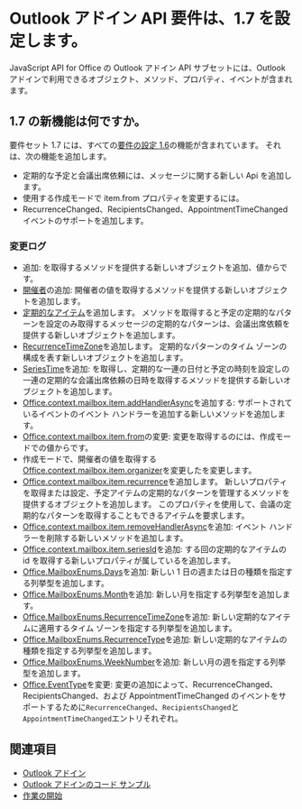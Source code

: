 # <a name="outlook-add-in-api-requirement-set-17"></a>Outlook アドイン API 要件は、1.7 を設定します。

JavaScript API for Office の Outlook アドイン API サブセットには、Outlook アドインで利用できるオブジェクト、メソッド、プロパティ、イベントが含まれます。

## <a name="whats-new-in-17"></a>1.7 の新機能は何ですか。

要件セット 1.7 には、すべての[要件の設定 1.6](../requirement-set-1.6/outlook-requirement-set-1.6.md)の機能が含まれています。 それは、次の機能を追加します。

- 定期的な予定と会議出席依頼には、メッセージに関する新しい Api を追加します。
- 使用する作成モードで item.from プロパティを変更するには。
- RecurrenceChanged、RecipientsChanged、AppointmentTimeChanged イベントのサポートを追加します。

### <a name="change-log"></a>変更ログ

- [](/javascript/api/outlook_1_7/office.from)追加: を取得するメソッドを提供する新しいオブジェクトを追加、値からです。
- [開催者](/javascript/api/outlook_1_7/office.organizer)の追加: 開催者の値を取得するメソッドを提供する新しいオブジェクトを追加します。
- [定期的なアイテム](/javascript/api/outlook_1_7/office.recurrence)を追加します。 メソッドを取得すると予定の定期的なパターンを設定のみ取得するメッセージの定期的なパターンは、会議出席依頼を提供する新しいオブジェクトを追加します。
- [RecurrenceTimeZone](/javascript/api/outlook_1_7/office.recurrencetimezone)を追加します。 定期的なパターンのタイム ゾーンの構成を表す新しいオブジェクトを追加します。
- [SeriesTime](/javascript/api/outlook_1_7/office.seriestime)を追加: を取得し、定期的な一連の日付と予定の時刻を設定しの一連の定期的な会議出席依頼の日時を取得するメソッドを提供する新しいオブジェクトを追加します。
- [Office.context.mailbox.item.addHandlerAsync](office.context.mailbox.item.md#addhandlerasynceventtype-handler-options-callback)を追加する: サポートされているイベントのイベント ハンドラーを追加する新しいメソッドを追加します。
- [Office.context.mailbox.item.from](office.context.mailbox.item.md#from-emailaddressdetailsjavascriptapioutlook17officeemailaddressdetailsfromjavascriptapioutlook17officefrom)の変更: 変更を取得するのには、作成モードでの値からです。
- 作成モードで、開催者の値を取得する[Office.context.mailbox.item.organizer](office.context.mailbox.item.md#organizer-emailaddressdetailsjavascriptapioutlook17officeemailaddressdetailsorganizerjavascriptapioutlook17officeorganizer)を変更したを変更します。
- [Office.context.mailbox.item.recurrence](office.context.mailbox.item.md#nullable-recurrence-recurrencejavascriptapioutlook17officerecurrence)を追加します。 新しいプロパティを取得または設定、予定アイテムの定期的なパターンを管理するメソッドを提供するオブジェクトを追加します。 このプロパティを使用して、会議の定期的なパターンを取得することもできるアイテムを要求します。
- [Office.context.mailbox.item.removeHandlerAsync](office.context.mailbox.item.md#removehandlerasynceventtype-handler-options-callback)を追加: イベント ハンドラーを削除する新しいメソッドを追加します。
- [Office.context.mailbox.item.seriesId](office.context.mailbox.item.md#nullable-seriesid-string)を追加: する回の定期的なアイテムの id を取得する新しいプロパティが属しているを追加します。
- [Office.MailboxEnums.Days](/javascript/api/outlook_1_7/office.mailboxenums.days)を追加: 新しい 1 日の週または日の種類を指定する列挙型を追加します。
- [Office.MailboxEnums.Month](/javascript/api/outlook_1_7/office.mailboxenums.month)を追加: 新しい月を指定する列挙型を追加します。
- [Office.MailboxEnums.RecurrenceTimeZone](/javascript/api/outlook_1_7/office.mailboxenums.recurrencetimezone)を追加: 新しい定期的なアイテムに適用するタイム ゾーンを指定する列挙型を追加します。
- [Office.MailboxEnums.RecurrenceType](/javascript/api/outlook_1_7/office.mailboxenums.recurrencetype)を追加: 新しい定期的なアイテムの種類を指定する列挙型を追加します。
- [Office.MailboxEnums.WeekNumber](/javascript/api/outlook_1_7/office.mailboxenums.weeknumber)を追加: 新しい月の週を指定する列挙型を追加します。
- [Office.EventType](/javascript/api/office/office.eventtype)を変更: 変更の追加によって、RecurrenceChanged、RecipientsChanged、および AppointmentTimeChanged のイベントをサポートするために`RecurrenceChanged`、`RecipientsChanged`と`AppointmentTimeChanged`エントリそれぞれ。

## <a name="see-also"></a>関連項目

- [Outlook アドイン](https://docs.microsoft.com/outlook/add-ins/)
- [Outlook アドインのコード サンプル](https://developer.microsoft.com/outlook/gallery/?filterBy=Outlook,Samples,Add-ins)
- [作業の開始](https://docs.microsoft.com/outlook/add-ins/quick-start)